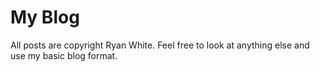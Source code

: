 My Blog
===

All posts are copyright Ryan White. Feel free to look at anything else and use my basic blog format. 